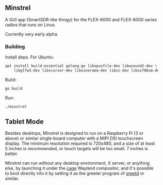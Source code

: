 ## Minstrel

A GUI app (SmartSDR-like thingy) for the FLEX-6000 and FLEX-8000 series
radios that runs on Linux.

Currently very early alpha.

### Building

Install deps. For Ubuntu:

```sh
apt install build-essential golang-go libopusfile-dev libasound2-dev \
    libglfw3-dev libxcursor-dev libxinerama-dev libxi-dev libxxf86vm-dev
```

Build:

```sh
go build
```

Run:

```sh
./minstrel
```

## Tablet Mode

Besides desktops, Minstrel is designed to run on a Raspberry Pi (3 or above) or
similar single-board computer with a MIPI DSI touchscreen display. The minimum
resolution required is 720x480, and a size of at least 5 inches is recommended,
or touch targets will be too small. 7 inches is better.

Minstrel can run without any desktop environment, X server, or anything else, by
launching it under the [cage](https://github.com/cage-kiosk/cage) Wayland
compositor, and it's possible to boot directly into it by setting it as the
greeter program of [greetd](https://sr.ht/~kennylevinsen/greetd/) or similar.
